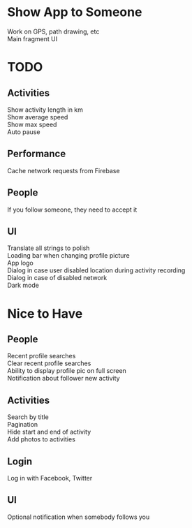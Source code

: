 # Show App to Someone

Work on GPS, path drawing, etc  
Main fragment UI

# TODO

## Activities

Show activity length in km  
Show average speed  
Show max speed  
Auto pause

## Performance

Cache network requests from Firebase

## People

If you follow someone, they need to accept it

## UI

Translate all strings to polish  
Loading bar when changing profile picture  
App logo  
Dialog in case user disabled location during activity recording  
Dialog in case of disabled network  
Dark mode

# Nice to Have

## People

Recent profile searches  
Clear recent profile searches  
Ability to display profile pic on full screen  
Notification about follower new activity

## Activities

Search by title  
Pagination  
Hide start and end of activity  
Add photos to activities

## Login

Log in with Facebook, Twitter

## UI

Optional notification when somebody follows you
